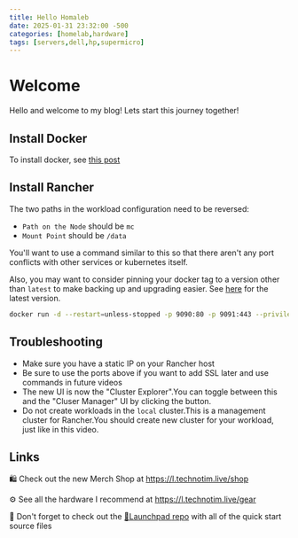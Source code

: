 ```yaml
---
title: Hello Homaleb
date: 2025-01-31 23:32:00 -500
categories: [homelab,hardware]
tags: [servers,dell,hp,supermicro]
---
```


# Welcome

Hello and welcome to my blog! Lets start this journey together!

## Install Docker

To install docker, see [this post](/posts/docker-compose-install/)

## Install Rancher

The two paths in the workload configuration need to be reversed:

- `Path on the Node` should be `mc`
- `Mount Point` should be `/data`

You'll want to use a command similar to this so that there aren't any port conflicts with other services or kubernetes itself.

Also, you may want to consider pinning your docker tag to a version other than `latest` to make backing up and upgrading easier. See [here](https://github.com/rancher/rancher/tags) for the latest version.

```bash
docker run -d --restart=unless-stopped -p 9090:80 -p 9091:443 --privileged -v /opt/rancher:/var/lib/rancher --name=rancher_docker_server rancher/rancher:latest
```

## Troubleshooting

- Make sure you have a static IP on your Rancher host
- Be sure to use the ports above if you want to add SSL later and use commands in future videos
- The new UI is now the "Cluster Explorer".You can toggle between this and the "Cluser Manager" UI by clicking the button.
- Do not create workloads in the `local` cluster.This is a management cluster for Rancher.You should create new cluster for your workload, just like in this video.

## Links

🛍️ Check out the new Merch Shop at <https://l.technotim.live/shop>

⚙️ See all the hardware I recommend at <https://l.technotim.live/gear>

🚀 Don't forget to check out the [🚀Launchpad repo](https://l.technotim.live/quick-start) with all of the quick start source files